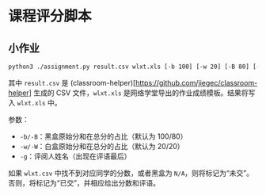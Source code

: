 # 课程评分脚本

## 小作业

```bash
python3 ./assignment.py result.csv wlxt.xls [-b 100] [-w 20] [-B 80] [-W 20] [-g harry]
```

其中 `result.csv` 是 (classroom-helper)[https://github.com/jiegec/classroom-helper] 生成的 CSV 文件，`wlxt.xls` 是网络学堂导出的作业成绩模板。结果将写入 `wlxt.xls` 中。

参数：

* `-b/-B`：黑盒原始分和在总分的占比（默认为 100/80）
* `-w/-W`：白盒原始分和在总分的占比（默认为 20/20）
* `-g`：评阅人姓名（出现在评语最后）

如果 `wlxt.csv` 中找不到对应同学的分数，或者黑盒为 `N/A`，则将标记为“未交”。否则，将标记为“已交”，并相应给出分数和评语。
